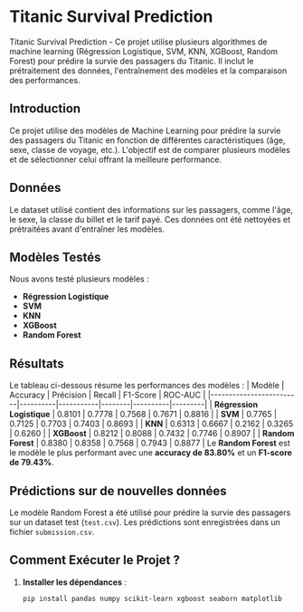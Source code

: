 # Titanic Survival Prediction
Titanic Survival Prediction - Ce projet utilise plusieurs algorithmes de machine learning (Régression Logistique, SVM, KNN, XGBoost, Random Forest) pour prédire la survie des passagers du Titanic. Il inclut le prétraitement des données, l'entraînement des modèles et la comparaison des performances.
## Introduction
Ce projet utilise des modèles de Machine Learning pour prédire la survie des passagers du Titanic en fonction de différentes caractéristiques (âge, sexe, classe de voyage, etc.). L'objectif est de comparer plusieurs modèles et de sélectionner celui offrant la meilleure performance.
## Données
Le dataset utilisé contient des informations sur les passagers, comme l'âge, le sexe, la classe du billet et le tarif payé. Ces données ont été nettoyées et prétraitées avant d'entraîner les modèles.
## Modèles Testés
Nous avons testé plusieurs modèles :
- **Régression Logistique**
- **SVM**
- **KNN**
- **XGBoost**
- **Random Forest**
## Résultats
Le tableau ci-dessous résume les performances des modèles :
| Modèle                  | Accuracy | Précision | Recall | F1-Score | ROC-AUC |
|-------------------------|----------|-----------|--------|----------|---------|
| **Régression Logistique**  | 0.8101   | 0.7778    | 0.7568 | 0.7671   | 0.8816  |
| **SVM**                    | 0.7765   | 0.7125    | 0.7703 | 0.7403   | 0.8693  |
| **KNN**                    | 0.6313   | 0.6667    | 0.2162 | 0.3265   | 0.6260  |
| **XGBoost**                | 0.8212   | 0.8088    | 0.7432 | 0.7746   | 0.8907  |
| **Random Forest**          | 0.8380   | 0.8358    | 0.7568 | 0.7943   | 0.8877  |
Le **Random Forest** est le modèle le plus performant avec une **accuracy de 83.80%** et un **F1-score de 79.43%**.
## Prédictions sur de nouvelles données
Le modèle Random Forest a été utilisé pour prédire la survie des passagers sur un dataset test (`test.csv`). Les prédictions sont enregistrées dans un fichier `submission.csv`.
## Comment Exécuter le Projet ?
1. **Installer les dépendances** :
   ```bash
   pip install pandas numpy scikit-learn xgboost seaborn matplotlib


